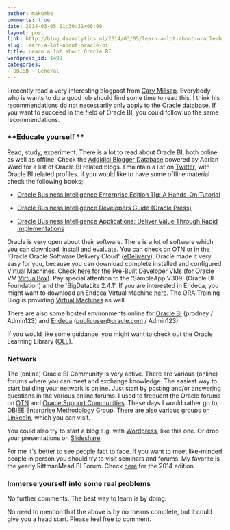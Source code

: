 ```yaml
---
author: makumbe
comments: true
date: 2014-03-05 11:30:31+00:00
layout: post
link: http://blog.daanalytics.nl/2014/03/05/learn-a-lot-about-oracle-bi/
slug: learn-a-lot-about-oracle-bi
title: Learn a lot about Oracle BI
wordpress_id: 1499
categories:
- OBIBB - General
---
```


I recently read a very interesting blogpost from [Cary Millsap](http://carymillsap.blogspot.nl/2014/02/how-did-you-learn-so-much-stuff-about.html?m=1). Everybody who is wants to do a good job should find some time to read this. I think his recommendations do not necessarily only apply to the Oracle database. If you want to succeed in the field of Oracle BI, you could follow up the same recommendations.


### **Educate yourself **


Read, study, experiment. There is a lot to read about Oracle BI, both online as well as offline. Check the [Addidici Blogger Database](https://addidici-nexus.db.em1.oraclecloudapps.com/apex/f?p=20300180:1:0::NO:::) powered by Adrian Ward for a list of Oracle BI related blogs. I maintain a list on [Twitter](https://twitter.com/DaanBakboord/lists/oracle-bi), with Oracle BI related profiles. If you would like to have some offline material check the following books;



	
  * [Oracle Business Intelligence Enterprise Edition 11g: A Hands-On Tutorial](http://www.obi11gbook.com)

	
  * [Oracle Business Intelligence Developers Guide (Oracle Press)](http://www.rittmanmead.com/obiee11gbook/)

	
  * [Oracle Business Intelligence Applications: Deliver Value Through Rapid Implementations](http://www.amazon.co.uk/Oracle-Business-Intelligence-Applications-Implementations/dp/0071804145/ref=pd_sim_b_4/278-7571550-7572717?ie=UTF8&refRID=0E96649BP5WVSV2438B7)


Oracle is very open about their software. There is a lot of software which you can download, install and evaluate. You can check on [OTN](http://www.oracle.com/technetwork/indexes/downloads/index.html#middleware) or in the 'Oracle Oracle Software Delivery Cloud' ([eDelivery](https://edelivery.oracle.com)). Oracle made it very easy for you, because you can download complete installed and configured Virtual Machines. Check [here](http://www.oracle.com/technetwork/community/developer-vm/index.html) for the Pre-Built Developer VMs (for Oracle VM [VirtualBox](http://www.oracle.com/technetwork/server-storage/virtualbox/downloads/index.html)). Pay special attention to the 'SampleApp V309' (Oracle BI Foundation) and the 'BigDataLite 2.4.1'. If you are interested in Endeca, you might want to download an Endeca Virtual Machine [here](http://www.oracle.com/technetwork/middleware/endeca/downloads/eid-vm-1968135.html). The ORA Training Blog is providing [Virtual Machines](http://www.oratraining.com/blog/get-your-downloadable-plug-and-play-sandboxes-virtual-machines/) as well.

There are also some hosted environments online for [Oracle BI](http://slc02okm.oracle.com:7780/analytics/) (prodney / Admin123) and [Endeca](http://slc02oku.oracle.com:7101/eid/web/home/index) (publicuser@oracle.com / Admin123)

If you would like some guidance, you might want to check out the Oracle Learning Library ([OLL](http://apex.oracle.com/pls/apex/f?p=44785:2:0:::2:P2_PRODUCT_ID:2001)).


### **Network**


The (online) Oracle BI Community is very active. There are various (online) forums where you can meet and exchange knowledge. The easiest way to start building your network is online. Just start by posting and/or answering questions in the various online forums. I used to frequent the Oracle forums on [OTN](https://community.oracle.com/community/developer/english/business_intelligence) and [Oracle Support Communities](https://community.oracle.com/community/support/business_intelligence). These days I would rather go to; [OBIEE Enterprise Methodology Group](https://groups.google.com/forum/#!forum/obiee-enterprise-methodology). There are also various groups on [LinkedIn](http://www.linkedin.com/vsearch/g?type=groups&keywords=oracle+bi&orig=GLHD&rsid=13350971393844248964&pageKey=voltron_federated_search_internal_jsp&search=Search), which you can visit.

You could also try to start a blog e.g. with [Wordpress](https://signup.wordpress.com/signup/?ref=featurespage), like this one. Or drop your presentations on [Slideshare](https://www.slideshare.net/signup).

For me it's better to see people fact to face. If you want to meet like-minded people in person you should try to visit seminars and forums. My favorite is the yearly RittmanMead BI Forum. Check [here](http://www.rittmanmead.com/biforum2014/) for the 2014 edition.


### **Immerse yourself into some real problems**


No further comments. The best way to learn is by doing.

No need to mention that the above is by no means complete, but it could give you a head start. Please feel free to comment.
